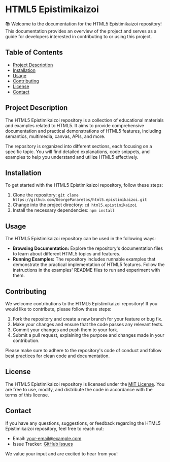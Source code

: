 # HTML5 Epistimikaizoi

📚 Welcome to the documentation for the HTML5 Epistimikaizoi repository! This documentation provides an overview of the project and serves as a guide for developers interested in contributing to or using this project.

## Table of Contents

- [Project Description](#project-description)
- [Installation](#installation)
- [Usage](#usage)
- [Contributing](#contributing)
- [License](#license)
- [Contact](#contact)

## Project Description

The HTML5 Epistimikaizoi repository is a collection of educational materials and examples related to HTML5. It aims to provide comprehensive documentation and practical demonstrations of HTML5 features, including semantics, multimedia, canvas, APIs, and more.

The repository is organized into different sections, each focusing on a specific topic. You will find detailed explanations, code snippets, and examples to help you understand and utilize HTML5 effectively.

## Installation

To get started with the HTML5 Epistimikaizoi repository, follow these steps:

1. Clone the repository: `git clone https://github.com/GeorgePanaretos/html5.epistimikaizoi.git`
2. Change into the project directory: `cd html5.epistimikaizoi`
3. Install the necessary dependencies: `npm install`

## Usage

The HTML5 Epistimikaizoi repository can be used in the following ways:

- **Browsing Documentation:** Explore the repository's documentation files to learn about different HTML5 topics and features.
- **Running Examples:** The repository includes runnable examples that demonstrate the practical implementation of HTML5 features. Follow the instructions in the examples' README files to run and experiment with them.

## Contributing

We welcome contributions to the HTML5 Epistimikaizoi repository! If you would like to contribute, please follow these steps:

1. Fork the repository and create a new branch for your feature or bug fix.
2. Make your changes and ensure that the code passes any relevant tests.
3. Commit your changes and push them to your fork.
4. Submit a pull request, explaining the purpose and changes made in your contribution.

Please make sure to adhere to the repository's code of conduct and follow best practices for clean code and documentation.

## License

The HTML5 Epistimikaizoi repository is licensed under the [MIT License](LICENSE). You are free to use, modify, and distribute the code in accordance with the terms of this license.

## Contact

If you have any questions, suggestions, or feedback regarding the HTML5 Epistimikaizoi repository, feel free to reach out:

- Email: [your-email@example.com](mailto:your-email@example.com)
- Issue Tracker: [GitHub Issues](https://github.com/GeorgePanaretos/html5.epistimikaizoi/issues)

We value your input and are excited to hear from you!
